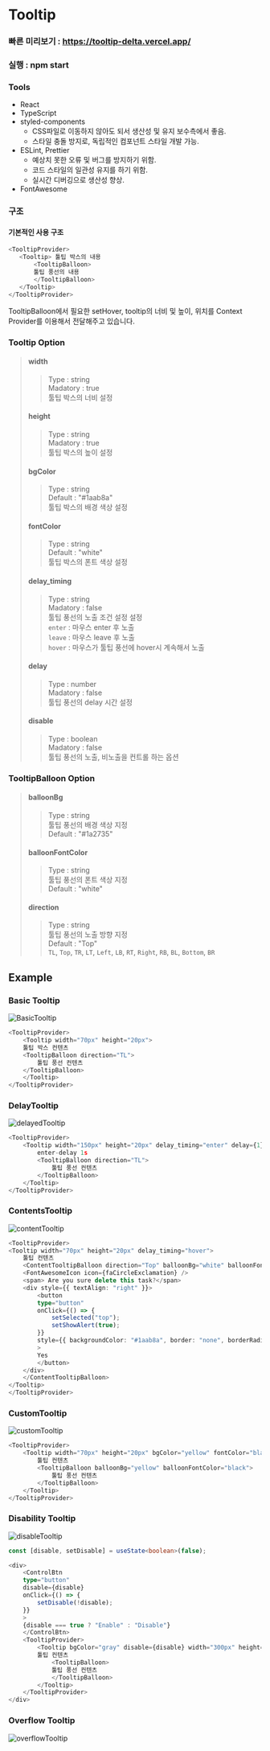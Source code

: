 # Tooltip

### 빠른 미리보기 : https://tooltip-delta.vercel.app/
### 실행 : npm start
### Tools
 - React
 - TypeScript
 - styled-components
    - CSS파일로 이동하지 않아도 되서 생산성 및 유지 보수측에서 좋음.
    - 스타일 충돌 방지로, 독립적인 컴포넌트 스타일 개발 가능.
 - ESLint, Prettier
    - 예상치 못한 오류 및 버그를 방지하기 위함.
    - 코드 스타일의 일관성 유지를 하기 위함.
    - 실시간 디버깅으로 생산성 향상.
 - FontAwesome

 ### 구조
 #### 기본적인 사용 구조
 ```ts
 <TooltipProvider>
    <Tooltip> 툴팁 박스의 내용
        <TooltipBalloon>
        툴팁 풍선의 내용
        </TooltipBalloon>
    </Tooltip>
 </TooltipProvider>
 ```
 TooltipBalloon에서 필요한 setHover, tooltip의 너비 및 높이, 위치를 Context Provider를 이용해서 전달해주고 있습니다.


### Tooltip Option

> #### width
>
> > Type : string  
> > Madatory : true  
> > 툴팁 박스의 너비 설정
>
> #### height
>
> > Type : string  
> > Madatory : true  
> > 툴팁 박스의 높이 설정
>
> #### bgColor
>
> > Type : string  
> > Default : "#1aab8a"  
> > 툴팁 박스의 배경 색상 설정
>
> #### fontColor
>
> > Type : string  
> > Default : "white"  
> > 툴팁 박스의 폰트 색상 설정
>
> #### delay_timing
>
> > Type : string  
> > Madatory : false  
> > 툴팁 풍선의 노출 조건 설정 설정  
> > `enter` : 마우스 enter 후 노출  
> > `leave` : 마우스 leave 후 노출  
> > `hover` : 마우스가 툴팁 풍선에 hover시 계속해서 노출
>
> #### delay
>
> > Type : number  
> > Madatory : false  
> > 툴팁 풍선의 delay 시간 설정
>
> #### disable
>
> > Type : boolean  
> > Madatory : false  
> > 툴팁 풍선의 노출, 비노출을 컨트롤 하는 옵션

### TooltipBalloon Option

> #### balloonBg
>
> > Type : string   
> > 툴팁 풍선의 배경 색상 지정   
> > Default : "#1a2735"
>
> #### balloonFontColor
>
> > Type : string   
> > 툴팁 풍선의 폰트 색상 지정   
> > Default : "white"
>
> #### direction
>
> > Type : string   
> > 툴팁 풍선의 노출 방향 지정   
> > Default : "Top"  
> > `TL`, `Top`, `TR`, `LT`, `Left`, `LB`, `RT`, `Right`, `RB`, `BL`, `Bottom`, `BR`

## Example

### Basic Tooltip

![BasicTooltip](https://github.com/dyFlower/tooltip/assets/112444362/b059476a-fb13-4009-bc97-a8fa1a04f9a0)

```ts
<TooltipProvider>
    <Tooltip width="70px" height="20px">
    툴팁 박스 컨텐츠
    <TooltipBalloon direction="TL">
        툴팁 풍선 컨텐츠
    </TooltipBalloon>
    </Tooltip>
</TooltipProvider>
```

### DelayTooltip

![delayedTooltip](https://github.com/dyFlower/tooltip/assets/112444362/3936330b-4156-4ed9-940a-a6681c4855c5)

```ts
<TooltipProvider>
    <Tooltip width="150px" height="20px" delay_timing="enter" delay={1}>
        enter-delay 1s
        <TooltipBalloon direction="TL">
            툴팁 풍선 컨텐츠
        </TooltipBalloon>
    </Tooltip>
</TooltipProvider>
```

### ContentsTooltip

![contentTooltip](https://github.com/dyFlower/tooltip/assets/112444362/6c00bcef-abd4-4777-b7f5-3a62abf74a0c)

```ts
<TooltipProvider>
<Tooltip width="70px" height="20px" delay_timing="hover">
    툴팁 컨텐츠
    <ContentTooltipBalloon direction="Top" balloonBg="white" balloonFontColor="gray">
    <FontAwesomeIcon icon={faCircleExclamation} />
    <span> Are you sure delete this task?</span>
    <div style={{ textAlign: "right" }}>
        <button
        type="button"
        onClick={() => {
            setSelected("top");
            setShowAlert(true);
        }}
        style={{ backgroundColor: "#1aab8a", border: "none", borderRadius: "4px", cursor: "pointer" }}
        >
        Yes
        </button>
    </div>
    </ContentTooltipBalloon>
</Tooltip>
</TooltipProvider>
```

### CustomTooltip

![customTooltip](https://github.com/dyFlower/tooltip/assets/112444362/3507cff9-cbc3-45ab-8f27-33f2f0936a90)

```ts
<TooltipProvider>
    <Tooltip width="70px" height="20px" bgColor="yellow" fontColor="black">
        툴팁 컨텐츠
        <TooltipBalloon balloonBg="yellow" balloonFontColor="black">
            툴팁 풍선 컨텐츠
        </TooltipBalloon>
    </Tooltip>
</TooltipProvider>
```

### Disability Tooltip

![disableTooltip](https://github.com/dyFlower/tooltip/assets/112444362/c16ffb5a-6564-4fe6-9130-762736c97564)

```ts
const [disable, setDisable] = useState<boolean>(false);

<div>
    <ControlBtn
    type="button"
    disable={disable}
    onClick={() => {
        setDisable(!disable);
    }}
    >
    {disable === true ? "Enable" : "Disable"}
    </ControlBtn>
    <TooltipProvider>
        <Tooltip bgColor="gray" disable={disable} width="300px" height="40px">
        툴팁 컨텐츠
            <TooltipBalloon>
            툴팁 풍선 컨텐츠
            </TooltipBalloon>
        </Tooltip>
    </TooltipProvider>
</div>
```

### Overflow Tooltip

![overflowTooltip](https://github.com/dyFlower/tooltip/assets/112444362/72df9c7e-afc6-4688-a245-952079b7fe3c)